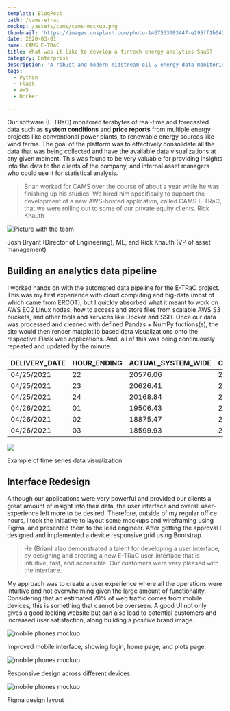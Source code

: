 ```yaml
---
template: BlogPost
path: /cams-etrac
mockup: /assets/cams/cams-mockup.png
thumbnail: 'https://images.unsplash.com/photo-1467533003447-e295ff1b0435?ixid=MXwxMjA3fDB8MHxwaG90by1wYWdlfHx8fGVufDB8fHw%3D&ixlib=rb-1.2.1&auto=format&fit=crop&w=1650&q=80'
date: 2020-03-01
name: CAMS E-TRaC
title: What was it like to develop a fintech energy analytics SaaS? 
category: Enterprise
description: 'A robust and modern midstream oil & energy data monitoring web-app. Built with Python on AWS.'
tags:
  - Python
  - Flask
  - AWS
  - Docker

---
```


Our software (E-TRaC) monitored terabytes of real-time and forecasted data such as **system conditions** and **price reports** from multiple energy projects like conventional power plants, to renewable energy sources like wind farms. The goal of the platform was to effectively consolidate all the data that was being collected and have the available data visualizations at any given moment. This was found to be very valuable for providing insights into the data to the clients of the company, and internal asset managers who could use it for statistical analysis.

> Brian worked for CAMS over the course of about a year while he was finishing up his studies. We hired him specifically to support the development of a new AWS-hosted application, called CAMS E-TRaC, that we were rolling out to some of our private equity clients. Rick Knauth

![Picture with the team](assets/cams/a32be449-5f55-430d-a39d-d8d8ea13400b.jpeg)
<figcaption>Josh Bryant (Director of Engineering), ME, and Rick Knauth (VP of asset management)</figcaption>

## Building an analytics data pipeline

I worked hands on with the automated data pipeline for the E-TRaC project. This was my first experience with cloud computing and big-data (most of which came from ERCOT), but I quickly absorbed what it meant to work on AWS EC2 Linux nodes, how to access and store files from scalable AWS S3 buckets, and other tools and services like Docker and SSH. Once our data was processed and cleaned with defined Pandas + NumPy fuctions(s), the site would then render matplotlib based data visualizations onto the respective Flask web applications. And, all of this was being continuously repeated and updated by the minute.

|DELIVERY_DATE | HOUR_ENDING | ACTUAL\_SYSTEM\_WIDE |COPHSL\_SYSTEM\_WIDE |STWPF\_SYSTEM\_WIDE |WGRPP\_SYSTEM\_WIDE |ACTUAL\_LZ\_SOUTH\_HOUSTON |
|-|-|-|-|-|-|-|
04/25/2021    | 22          | 20576.06           |23918.5             |23762.5           |19763             |4654.09                 |
04/25/2021    | 23          | 20626.41           |24107.9             |24507.2           |20369.2           |4689.46                 |
04/25/2021    | 24          | 20168.84           |24804.1             |24229             |20057.2           |4638.93                 |
04/26/2021    | 01          | 19506.43           |25190.6             |23964.6           |19937.9           |4589.61                 |
04/26/2021    | 02          | 18875.47           |24663.8             |23850.8           |19960.2           |4489.86                 |
04/26/2021    | 03          | 18599.93           |24217               |23879.8           |19954.3           |4500.74                 |

![](assets/cams/rtmLmp.png)
<figcaption>Example of time series data visualization</figcaption>

## Interface Redesign

Although our applications were very powerful and provided our clients a great amount of insight into their data, the user interface and overall user-experience left more to be desired. Therefore, outside of my regular office hours, I took the initiative to layout some mockups and wireframing using Figma, and presented them to the lead engineer. After getting the approval I designed and implemented a device responsive grid using Bootstrap. 

> He (Brian) also demonstrated a talent for developing a user interface, by designing and creating a new E-TRaC user-interface that is intuitive, fast, and accessible.  Our customers were very pleased with the interface.

My approach was to create a user experience where all the operations were intuitive and not overwhelming given the large amount of functionality. Considering that an estimated 70% of web traffic comes from mobile devices, this is something that cannot be overseen. A good UI not only gives a good looking website but can also lead to potential customers and increased user satisfaction, along building a positive brand image.

![mobile phones mockuo](assets/cams/cams-phones.png)
<figcaption>Improved mobile interface, showing login, home page, and plots page.</figcaption>

![mobile phones mockuo](assets/cams/cams-all-devices.png)
<figcaption>Responsive design across different devices.</figcaption>

![mobile phones mockuo](assets/cams/figma.png)
<figcaption>Figma design layout</figcaption>
